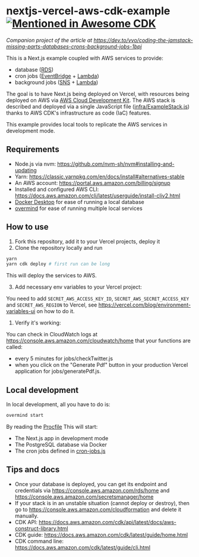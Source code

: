 # nextjs-vercel-aws-cdk-example [![Mentioned in Awesome CDK](https://awesome.re/mentioned-badge.svg)](https://github.com/eladb/awesome-cdk)

_Companion project of the article at https://dev.to/vvo/coding-the-jamstack-missing-parts-databases-crons-background-jobs-1bpj_

This is a Next.js example coupled with AWS services to provide:
- database ([RDS](https://aws.amazon.com/rds/))
- cron jobs ([EventBridge](https://aws.amazon.com/eventbridge/) + [Lambda](https://aws.amazon.com/lambda/))
- background jobs ([SNS](https://aws.amazon.com/sns/) + [Lambda](https://aws.amazon.com/lambda/))

The goal is to have Next.js being deployed on Vercel, with resources being deployed on AWS via [AWS Cloud Development Kit](https://aws.amazon.com/cdk/). The AWS stack is described and deployed via a single JavaScript file ([infra/ExampleStack.js](./infra/ExampleStack.js)) thanks to AWS CDK's infrastructure as code (IaC) features.

This example provides local tools to replicate the AWS services in development mode.

## Requirements

- Node.js via nvm: https://github.com/nvm-sh/nvm#installing-and-updating
- Yarn: https://classic.yarnpkg.com/en/docs/install#alternatives-stable
- An AWS account: https://portal.aws.amazon.com/billing/signup
- Installed and configured AWS CLI: https://docs.aws.amazon.com/cli/latest/userguide/install-cliv2.html
- [Docker Desktop](https://www.docker.com/products/docker-desktop) for ease of running a local database
- [overmind](https://github.com/DarthSim/overmind) for ease of running multiple local services

## How to use

1. Fork this repository, add it to your Vercel projects, deploy it
2. Clone the repository locally and run

```bash
yarn
yarn cdk deploy # first run can be long
```

This will deploy the services to AWS.

3. Add necessary env variables to your Vercel project:

You need to add `SECRET_AWS_ACCESS_KEY_ID`, `SECRET_AWS_SECRET_ACCESS_KEY` and `SECRET_AWS_REGION` to Vercel, see https://vercel.com/blog/environment-variables-ui on how to do it.

1. Verify it's working:

You can check in CloudWatch logs at https://console.aws.amazon.com/cloudwatch/home that your functions are called:
- every 5 minutes for jobs/checkTwitter.js
- when you click on the "Generate Pdf" button in your production Vercel application for jobs/generatePdf.js.

## Local development

In local development, all you have to do is:

```bash
overmind start
```

By reading the [Procfile](./Procfile) This will start:
- The Next.js app in development mode
- The PostgreSQL database via Docker
- The cron jobs defined in [cron-jobs.js](./cron-jobs.js)

## Tips and docs

- Once your database is deployed, you can get its endpoint and credentials via https://console.aws.amazon.com/rds/home and https://console.aws.amazon.com/secretsmanager/home
- If your stack is in an unstable situation (cannot deploy or destroy), then go to https://console.aws.amazon.com/cloudformation and delete it manually.
- CDK API: https://docs.aws.amazon.com/cdk/api/latest/docs/aws-construct-library.html
- CDK guide: https://docs.aws.amazon.com/cdk/latest/guide/home.html
- CDK command line: https://docs.aws.amazon.com/cdk/latest/guide/cli.html
